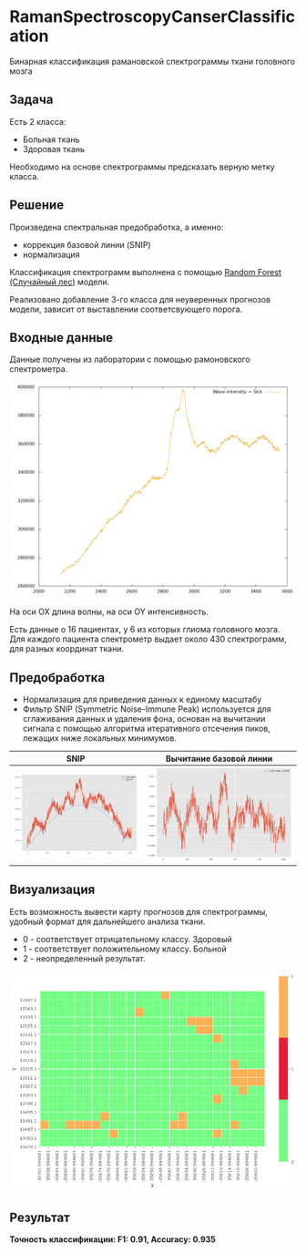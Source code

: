 # RamanSpectroscopyCanserClassification
Бинарная классификация рамановской спектрограммы ткани головного мозга

## Задача
Есть 2 класса:
- Больная ткань
- Здоровая ткань

Необходимо на основе спектрограммы предсказать верную метку класса.

## Решение

Произведена спектральная предобработка, а именно:
- коррекция базовой линии (SNIP)
- нормализация

Классификация спектрограмм выполнена с помощью [Random Forest (Случайный лес)](https://scikit-learn.org/stable/modules/generated/sklearn.ensemble.RandomForestClassifier.html) модели.

Реализовано добавление 3-го класса для неуверенных прогнозов модели, зависит от выставлении соответсвующего порога.

## Входные данные
Данные получены из лаборатории с помощью рамоновского спектрометра.

![example](img/data_example.png)

На оси OX длина волны, на оси OY интенсивность.

Есть данные о 16 пациентах, у 6 из которых глиома головного мозга. Для каждого пациента спектрометр выдает около 430 спектрограмм, для разных координат ткани.

## Предобработка

- Нормализация для приведения данных к единому масштабу
- Фильтр SNIP (Symmetric Noise-Immune Peak) используется для сглаживания данных и удаления фона, основан на вычитании сигнала с помощью алгоритма итеративного отсечения пиков, лежащих ниже локальных минимумов.

| SNIP                                                  | Вычитание базовой линии                               |
|:-----------------------------------------------------:|:-----------------------------------------------------:|
| ![SNIP](img/snip.png)                                 | ![SNIP Subtraction](img/snip_subtraction.png)         |

## Визуализация

Есть возможность вывести карту прогнозов для спектрограммы, удобный формат для дальнейшего анализа ткани.

+ 0 - соответствует отрицательному классу. Здоровый
+ 1 - соответствует положительному классу. Больной
+ 2 - неопределенный результат.

![Heatmap](img/heatmap.png)

## Результат

**Точность классификации: F1: 0.91, Accuracy: 0.935**
